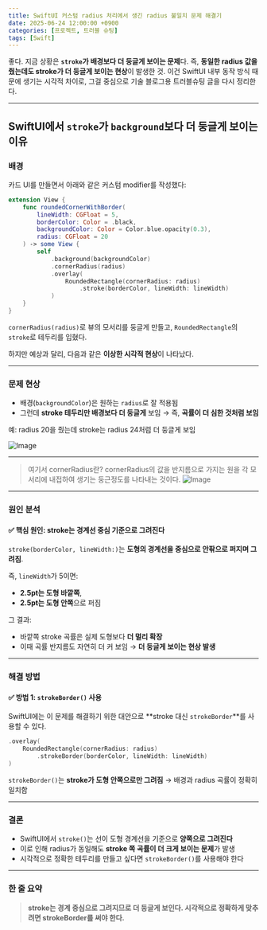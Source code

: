 ```yaml
---
title: SwiftUI 커스텀 radius 처리에서 생긴 radius 불일치 문제 해결기
date: 2025-06-24 12:00:00 +0900
categories: [프로젝트, 트러블 슈팅]
tags: [Swift]
---
```


좋다. 지금 상황은 **`stroke`가 배경보다 더 둥글게 보이는 문제**다.
즉, **동일한 radius 값을 줬는데도 stroke가 더 둥글게 보이는 현상**이 발생한 것.
이건 SwiftUI 내부 동작 방식 때문에 생기는 시각적 차이로, 그걸 중심으로 기술 블로그용 트러블슈팅 글을 다시 정리한다.

---

## SwiftUI에서 `stroke`가 `background`보다 더 둥글게 보이는 이유

### 배경

카드 UI를 만들면서 아래와 같은 커스텀 modifier를 작성했다:

```swift
extension View {
    func roundedCornerWithBorder(
        lineWidth: CGFloat = 5,
        borderColor: Color = .black,
        backgroundColor: Color = Color.blue.opacity(0.3),
        radius: CGFloat = 20
    ) -> some View {
        self
            .background(backgroundColor)
            .cornerRadius(radius)
            .overlay(
                RoundedRectangle(cornerRadius: radius)
                    .stroke(borderColor, lineWidth: lineWidth)
            )
    }
}
```

`cornerRadius(radius)`로 뷰의 모서리를 둥글게 만들고,
`RoundedRectangle`의 `stroke`로 테두리를 입혔다.

하지만 예상과 달리, 다음과 같은 **이상한 시각적 현상**이 나타났다.

---

### 문제 현상

* 배경(`backgroundColor`)은 원하는 `radius`로 잘 적용됨
* 그런데 **stroke 테두리만 배경보다 더 둥글게** 보임
  → 즉, **곡률이 더 심한 것처럼 보임**

예: radius 20을 줬는데
stroke는 radius 24처럼 더 둥글게 보임

![Image](https://github.com/user-attachments/assets/577ce312-ad26-46f2-8cf9-026a0e5ee2d0)

---

> 여기서 cornerRadius란?
> cornerRadius의 값을 반지름으로 가지는 원을 각 모서리에 내접하여 생기는 둥근정도를 나타내는 것이다.
> ![Image](https://github.com/user-attachments/assets/a570443a-882e-4bea-ba2c-fa2a1d25f390)


---

### 원인 분석

#### ✅ 핵심 원인: stroke는 경계선 중심 기준으로 그려진다

`stroke(borderColor, lineWidth:)`는
**도형의 경계선을 중심으로 안팎으로 퍼지며 그려짐**.

즉, `lineWidth`가 5이면:

* **2.5pt는 도형 바깥쪽**,
* **2.5pt는 도형 안쪽**으로 퍼짐

그 결과:

* 바깥쪽 stroke 곡률은 실제 도형보다 **더 멀리 확장**
* 이때 곡률 반지름도 자연히 더 커 보임 → **더 둥글게 보이는 현상 발생**

---

### 해결 방법

#### ✅ 방법 1: `strokeBorder()` 사용

SwiftUI에는 이 문제를 해결하기 위한 대안으로
\*\*stroke 대신 `strokeBorder`\*\*를 사용할 수 있다.

```swift
.overlay(
    RoundedRectangle(cornerRadius: radius)
        .strokeBorder(borderColor, lineWidth: lineWidth)
)
```

`strokeBorder()`는 **stroke가 도형 안쪽으로만 그려짐**
→ 배경과 radius 곡률이 정확히 일치함

---

### 결론

* SwiftUI에서 `stroke()`는 선이 도형 경계선을 기준으로 **양쪽으로 그려진다**
* 이로 인해 radius가 동일해도 **stroke 쪽 곡률이 더 크게 보이는 문제**가 발생
* 시각적으로 정확한 테두리를 만들고 싶다면 `strokeBorder()`를 사용해야 한다

---

### 한 줄 요약

> **stroke는 경계 중심으로 그려지므로 더 둥글게 보인다. 시각적으로 정확하게 맞추려면 strokeBorder를 써야 한다.**

